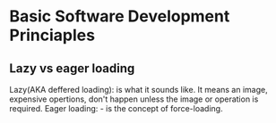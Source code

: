 # Basic Software Development Princiaples 


## Lazy vs eager loading

Lazy(AKA deffered loading): is what it sounds like. It means an image, expensive opertions, don't happen unless the image or operation is required. 
Eager loading: - is the concept of force-loading. 